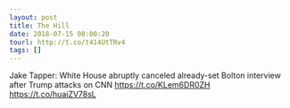 ```yaml
---
layout: post
title: The Hill
date: 2018-07-15 00:00:20
tourl: http://t.co/t414UtTRv4
tags: []
---
```

Jake Tapper: White House abruptly canceled already-set Bolton interview after Trump attacks on CNN https://t.co/KLem6DR0ZH https://t.co/huaiZV78sL